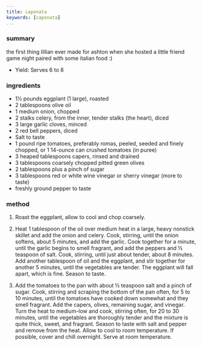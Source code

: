```yaml
---
title: caponata
keywords: [caponata]
...
```


### summary
the first thing lillian ever made for ashton when she hosted a little friend game night paired with some italian food :)
- Yield: Serves 6 to 8

### ingredients
- 1½ pounds eggplant (1 large), roasted
- 2 tablespoons olive oil
- 1 medium onion, chopped
- 2 stalks celery, from the inner, tender stalks (the heart), diced
- 3 large garlic cloves, minced
- 2 red bell peppers, diced
- Salt to taste
- 1 pound ripe tomatoes, preferably romas, peeled, seeded and finely chopped, or 1 14-ounce can crushed tomatoes (in puree)
- 3 heaped tablespoons capers, rinsed and drained
- 3 tablespoons coarsely chopped pitted green olives
- 2 tablespoons plus a pinch of sugar
- 3 tablespoons red or white wine vinegar or sherry vinegar (more to taste)
- freshly ground pepper to taste

### method
1. Roast the eggplant, allow to cool and chop coarsely.

2. Heat 1 tablespoon of the oil over medium heat in a large, heavy nonstick skillet and add the onion and celery. Cook, stirring, until the onion softens, about 5 minutes, and add the garlic. Cook together for a minute, until the garlic begins to smell fragrant, and add the peppers and ½ teaspoon of salt. Cook, stirring, until just about tender, about 8 minutes. Add another tablespoon of oil and the eggplant, and stir together for another 5 minutes, until the vegetables are tender. The eggplant will fall apart, which is fine. Season to taste.

3. Add the tomatoes to the pan with about ½ teaspoon salt and a pinch of sugar. Cook, stirring and scraping the bottom of the pan often, for 5 to 10 minutes, until the tomatoes have cooked down somewhat and they smell fragrant. Add the capers, olives, remaining sugar, and vinegar. Turn the heat to medium-low and cook, stirring often, for 20 to 30 minutes, until the vegetables are thoroughly tender and the mixture is quite thick, sweet, and fragrant. Season to taste with salt and pepper and remove from the heat. Allow to cool to room temperature. If possible, cover and chill overnight. Serve at room temperature.
